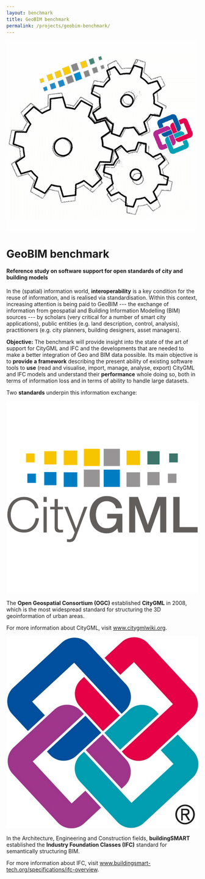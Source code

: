 ```yaml
---
layout: benchmark
title: GeoBIM benchmark
permalink: /projects/geobim-benchmark/
---
```


<div class="row">
	<div class="col-md-4 col-md-offset-4 col-xs-6 col-xs-offset-3">
		<img class="img-responsive" src="img/benchmark.png" />
	</div>
</div>

<h1>GeoBIM benchmark</h1>
<h4>Reference study on software support for open standards of city and building models</h4>

In the (spatial) information world, **interoperability** is a key condition for the reuse of information, and is realised via standardisation. Within this context, increasing attention is being paid to GeoBIM --- the exchange of information from geospatial and Building Information Modelling (BIM) sources --- by scholars (very critical for a number of smart city applications), public entities (e.g. land description, control, analysis), practitioners (e.g. city planners, building designers, asset managers).

**Objective:** The benchmark will provide insight into the state of the art of support for CityGML and IFC and the developments that are needed to make a better integration of Geo and BIM data possible. Its main objective is to **provide a framework** describing the present ability of existing software tools to **use** (read and visualise, import, manage, analyse, export) CityGML and IFC models and understand their **performance** whole doing so, both in terms of information loss and in terms of ability to handle large datasets.

Two **standards** underpin this information exchange:

<div class="row">
	<div class="col-md-3 col-xs-2">
		<img class="img-responsive" src="img/citygml-logo.png" />
	</div>
	<div class="col-md-9 col-xs-10">
		<p>The <strong>Open Geospatial Consortium (OGC)</strong> established <strong>CityGML</strong> in 2008, which is the most widespread standard for structuring the 3D geoinformation of urban areas.</p>
		<p>For more information about CityGML, visit <a href="http://www.citygmlwiki.org">www.citygmlwiki.org</a>.</p>
	</div>
	<div class="col-md-3 col-xs-2">
		<img class="img-responsive" src="img/ifc.jpg" />
	</div>
	<div class="col-md-9 col-xs-10">
		<p>In the Architecture, Engineering and Construction fields, <strong>buildingSMART</strong> established the <strong>Industry Foundation Classes (IFC)</strong> standard for semantically structuring BIM.</p>
		<p>For more information about IFC, visit <a href="http://www.buildingsmart-tech.org/specifications/ifc-overview">www.buildingsmart-tech.org/specifications/ifc-overview</a>.</p>
	</div>
</div>